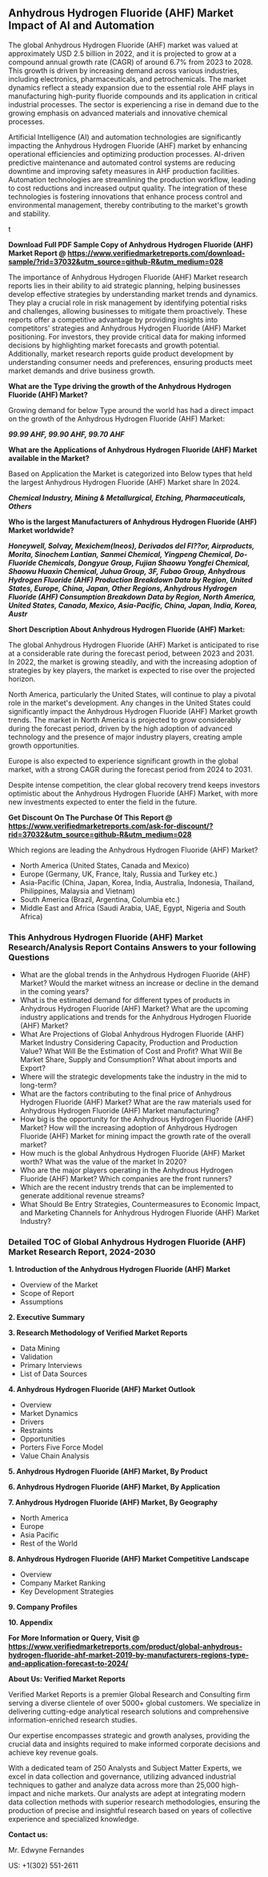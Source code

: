 <h2>Anhydrous Hydrogen Fluoride (AHF) Market Impact of AI and Automation</h2><p>The global Anhydrous Hydrogen Fluoride (AHF) market was valued at approximately USD 2.5 billion in 2022, and it is projected to grow at a compound annual growth rate (CAGR) of around 6.7% from 2023 to 2028. This growth is driven by increasing demand across various industries, including electronics, pharmaceuticals, and petrochemicals. The market dynamics reflect a steady expansion due to the essential role AHF plays in manufacturing high-purity fluoride compounds and its application in critical industrial processes. The sector is experiencing a rise in demand due to the growing emphasis on advanced materials and innovative chemical processes.</p><p>Artificial Intelligence (AI) and automation technologies are significantly impacting the Anhydrous Hydrogen Fluoride (AHF) market by enhancing operational efficiencies and optimizing production processes. AI-driven predictive maintenance and automated control systems are reducing downtime and improving safety measures in AHF production facilities. Automation technologies are streamlining the production workflow, leading to cost reductions and increased output quality. The integration of these technologies is fostering innovations that enhance process control and environmental management, thereby contributing to the market's growth and stability.</p>t</p><p id="" class=""><strong>Download Full PDF Sample Copy of Anhydrous Hydrogen Fluoride (AHF) Market Report @ <a href="https://www.verifiedmarketreports.com/download-sample/?rid=37032&utm_source=github-R&utm_medium=028" target="_blank">https://www.verifiedmarketreports.com/download-sample/?rid=37032&utm_source=github-R&utm_medium=028</a></strong></p><p>The importance of&nbsp;Anhydrous Hydrogen Fluoride (AHF) Market research reports lies in their ability to aid strategic planning, helping businesses develop effective strategies by understanding market trends and dynamics. They play a crucial role in risk management by identifying potential risks and challenges, allowing businesses to mitigate them proactively. These reports offer a competitive advantage by providing insights into competitors' strategies and Anhydrous Hydrogen Fluoride (AHF) Market positioning. For investors, they provide critical data for making informed decisions by highlighting market forecasts and growth potential. Additionally, market research reports guide product development by understanding consumer needs and preferences, ensuring products meet market demands and drive business growth.</p><p><strong>What are the&nbsp;Type driving the growth of the Anhydrous Hydrogen Fluoride (AHF) Market?</strong></p><p id="" class="">Growing demand for below Type around the world has had a direct impact on the growth of the Anhydrous Hydrogen Fluoride (AHF) Market:</p><em><strong>99.99 AHF, 99.90 AHF, 99.70 AHF</strong></em></p><strong>What are the&nbsp;Applications&nbsp;of Anhydrous Hydrogen Fluoride (AHF) Market available in the Market?</strong></p><p id="" class="">Based on Application the Market is categorized into Below types that held the largest Anhydrous Hydrogen Fluoride (AHF) Market share In 2024.</p><em><strong>Chemical Industry, Mining & Metallurgical, Etching, Pharmaceuticals, Others</strong></em></p><strong>Who is the largest Manufacturers of Anhydrous Hydrogen Fluoride (AHF) Market worldwide?</strong></p><p><em><strong>Honeywell, Solvay, Mexichem(Ineos), Derivados del Fl??or, Airproducts, Morita, Sinochem Lantian, Sanmei Chemical, Yingpeng Chemical, Do-Fluoride Chemicals, Dongyue Group, Fujian Shaowu Yongfei Chemical, Shaowu Huaxin Chemical, Juhua Group, 3F, Fubao Group, Anhydrous Hydrogen Fluoride (AHF) Production Breakdown Data by Region, United States, Europe, China, Japan, Other Regions, Anhydrous Hydrogen Fluoride (AHF) Consumption Breakdown Data by Region, North America, United States, Canada, Mexico, Asia-Pacific, China, Japan, India, Korea, Austr</strong></em></p><p id="" class=""><strong>Short Description About Anhydrous Hydrogen Fluoride (AHF) Market:</strong></p><p>The global Anhydrous Hydrogen Fluoride (AHF) Market is anticipated to rise at a considerable rate during the forecast period, between 2023 and 2031. In 2022, the market is growing steadily, and with the increasing adoption of strategies by key players, the market is expected to rise over the projected horizon.</p><p>North America, particularly the United States, will continue to play a pivotal role in the market's development. Any changes in the United States could significantly impact the Anhydrous Hydrogen Fluoride (AHF) Market growth trends. The market in North America is projected to grow considerably during the forecast period, driven by the high adoption of advanced technology and the presence of major industry players, creating ample growth opportunities.</p><p>Europe is also expected to experience significant growth in the global market, with a strong CAGR during the forecast period from 2024 to 2031.</p><p>Despite intense competition, the clear global recovery trend keeps investors optimistic about the Anhydrous Hydrogen Fluoride (AHF) Market, with more new investments expected to enter the field in the future.</p><p id="" class=""><strong>Get Discount On The Purchase Of This Report @ <a href="https://www.verifiedmarketreports.com/ask-for-discount/?rid=37032&utm_source=github-R&utm_medium=028" target="_blank">https://www.verifiedmarketreports.com/ask-for-discount/?rid=37032&utm_source=github-R&utm_medium=028</a></strong></p>Which regions are leading the Anhydrous Hydrogen Fluoride (AHF) Market?</p><ul><li>North America (United States, Canada and Mexico)</li><li>Europe (Germany, UK, France, Italy, Russia and Turkey etc.)</li><li>Asia-Pacific (China, Japan, Korea, India, Australia, Indonesia, Thailand, Philippines, Malaysia and Vietnam)</li><li>South America (Brazil, Argentina, Columbia etc.)</li><li>Middle East and Africa (Saudi Arabia, UAE, Egypt, Nigeria and South Africa)</li></ul><h3 id="" class="">This Anhydrous Hydrogen Fluoride (AHF) Market Research/Analysis Report Contains Answers to your following Questions</h3><ul><li>What are the global trends in the Anhydrous Hydrogen Fluoride (AHF) Market? Would the market witness an increase or decline in the demand in the coming years?</li><li>What is the estimated demand for different types of products in Anhydrous Hydrogen Fluoride (AHF) Market? What are the upcoming industry applications and trends for the Anhydrous Hydrogen Fluoride (AHF) Market?</li><li>What Are Projections of Global Anhydrous Hydrogen Fluoride (AHF) Market Industry Considering Capacity, Production and Production Value? What Will Be the Estimation of Cost and Profit? What Will Be Market Share, Supply and Consumption? What about imports and Export?</li><li>Where will the strategic developments take the industry in the mid to long-term?</li><li>What are the factors contributing to the final price of Anhydrous Hydrogen Fluoride (AHF) Market? What are the raw materials used for Anhydrous Hydrogen Fluoride (AHF) Market manufacturing?</li><li>How big is the opportunity for the Anhydrous Hydrogen Fluoride (AHF) Market? How will the increasing adoption of Anhydrous Hydrogen Fluoride (AHF) Market for mining impact the growth rate of the overall market?</li><li>How much is the global Anhydrous Hydrogen Fluoride (AHF) Market worth? What was the value of the market In 2020?</li><li>Who are the major players operating in the Anhydrous Hydrogen Fluoride (AHF) Market? Which companies are the front runners?</li><li>Which are the recent industry trends that can be implemented to generate additional revenue streams?</li><li>What Should Be Entry Strategies, Countermeasures to Economic Impact, and Marketing Channels for Anhydrous Hydrogen Fluoride (AHF) Market Industry?</li></ul><h3 id="" class="">Detailed TOC of Global Anhydrous Hydrogen Fluoride (AHF) Market Research Report, 2024-2030</h3><p id="" class=""><strong>1. Introduction of the Anhydrous Hydrogen Fluoride (AHF) Market</strong></p><ul><li>Overview of the Market</li><li>Scope of Report</li><li>Assumptions</li></ul><p id="" class=""><strong>2. Executive Summary</strong></p><p id="" class=""><strong>3. Research Methodology of Verified Market Reports</strong></p><ul><li>Data Mining</li><li>Validation</li><li>Primary Interviews</li><li>List of Data Sources</li></ul><p id="" class=""><strong>4. Anhydrous Hydrogen Fluoride (AHF) Market Outlook</strong></p><ul><li>Overview</li><li>Market Dynamics</li><li>Drivers</li><li>Restraints</li><li>Opportunities</li><li>Porters Five Force Model</li><li>Value Chain Analysis</li></ul><p id="" class=""><strong>5. Anhydrous Hydrogen Fluoride (AHF) Market, By Product</strong></p><p id="" class=""><strong>6. Anhydrous Hydrogen Fluoride (AHF) Market, By Application</strong></p><p id="" class=""><strong>7. Anhydrous Hydrogen Fluoride (AHF) Market, By Geography</strong></p><ul><li>North America</li><li>Europe</li><li>Asia Pacific</li><li>Rest of the World</li></ul><p id="" class=""><strong>8. Anhydrous Hydrogen Fluoride (AHF) Market Competitive Landscape</strong></p><ul><li>Overview</li><li>Company Market Ranking</li><li>Key Development Strategies</li></ul><p id="" class=""><strong>9. Company Profiles</strong></p><p id="" class=""><strong>10. Appendix</strong></p><p id="" class=""><strong>For More Information or Query, Visit @ <a href="https://www.verifiedmarketreports.com/product/global-anhydrous-hydrogen-fluoride-ahf-market-2019-by-manufacturers-regions-type-and-application-forecast-to-2024/" target="_blank">https://www.verifiedmarketreports.com/product/global-anhydrous-hydrogen-fluoride-ahf-market-2019-by-manufacturers-regions-type-and-application-forecast-to-2024/</a></strong></p><p id="" class=""><strong>About Us: Verified Market Reports</strong></p><p id="" class="">Verified Market Reports is a premier Global Research and Consulting firm serving a diverse clientele of over 5000+ global customers. We specialize in delivering cutting-edge analytical research solutions and comprehensive information-enriched research studies.</p><p id="" class="">Our expertise encompasses strategic and growth analyses, providing the crucial data and insights required to make informed corporate decisions and achieve key revenue goals.</p><p id="" class="">With a dedicated team of 250 Analysts and Subject Matter Experts, we excel in data collection and governance, utilizing advanced industrial techniques to gather and analyze data across more than 25,000 high-impact and niche markets. Our analysts are adept at integrating modern data collection methods with superior research methodologies, ensuring the production of precise and insightful research based on years of collective experience and specialized knowledge.</p><p id="" class=""><strong>Contact us:</strong></p><p id="" class="">Mr. Edwyne Fernandes</p><p id="" class="">US: +1(302) 551-2611</p>
